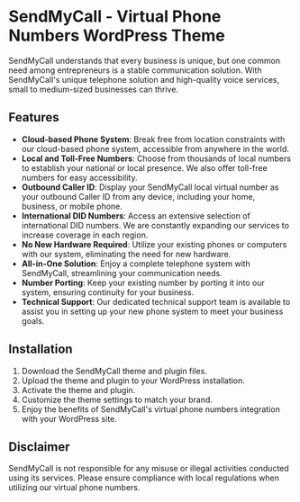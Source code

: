 # SendMyCall - Virtual Phone Numbers WordPress Theme

SendMyCall understands that every business is unique, but one common need among entrepreneurs is a stable communication solution. With SendMyCall's unique telephone solution and high-quality voice services, small to medium-sized businesses can thrive.

## Features

- **Cloud-based Phone System**: Break free from location constraints with our cloud-based phone system, accessible from anywhere in the world.
- **Local and Toll-Free Numbers**: Choose from thousands of local numbers to establish your national or local presence. We also offer toll-free numbers for easy accessibility.
- **Outbound Caller ID**: Display your SendMyCall local virtual number as your outbound Caller ID from any device, including your home, business, or mobile phone.
- **International DID Numbers**: Access an extensive selection of international DID numbers. We are constantly expanding our services to increase coverage in each region.
- **No New Hardware Required**: Utilize your existing phones or computers with our system, eliminating the need for new hardware.
- **All-in-One Solution**: Enjoy a complete telephone system with SendMyCall, streamlining your communication needs.
- **Number Porting**: Keep your existing number by porting it into our system, ensuring continuity for your business.
- **Technical Support**: Our dedicated technical support team is available to assist you in setting up your new phone system to meet your business goals.

## Installation

1. Download the SendMyCall theme and plugin files.
2. Upload the theme and plugin to your WordPress installation.
3. Activate the theme and plugin.
4. Customize the theme settings to match your brand.
5. Enjoy the benefits of SendMyCall's virtual phone numbers integration with your WordPress site.

## Disclaimer

SendMyCall is not responsible for any misuse or illegal activities conducted using its services. Please ensure compliance with local regulations when utilizing our virtual phone numbers.
